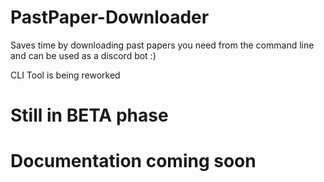 # PastPaper-Downloader
Saves time by downloading past papers you need from the command line and can be used as a discord bot :)

CLI Tool is being reworked

# Still in BETA phase

# Documentation coming soon
